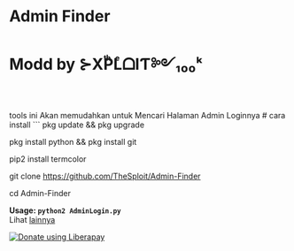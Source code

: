 # Admin Finder
# Modd by ⊱XͭPͪLͤᗝIƬ༻₁₀₀ᵏ
<br>
tools ini Akan memudahkan untuk Mencari Halaman Admin Loginnya </a>
# cara install
```
pkg update && pkg upgrade

pkg install python && pkg install git

pip2 install termcolor

git clone https://github.com/TheSploit/Admin-Finder

cd Admin-Finder

<b>Usage: ```python2 AdminLogin.py```</b>
<br>
Lihat <a href='https://chat.whatsapp.com/JucSayw6ysDLQNAftfRSRM'>lainnya</a>

<noscript><a href="https://liberapay.com/TheSploit/donate"><img alt="Donate using Liberapay" src="https://liberapay.com/assets/widgets/donate.svg"></a></noscript>


